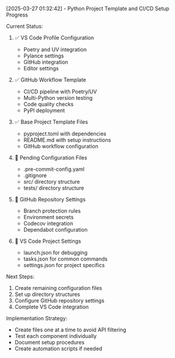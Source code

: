 [2025-03-27 01:32:42] - Python Project Template and CI/CD Setup Progress

Current Status:

1. ✅ VS Code Profile Configuration

   - Poetry and UV integration
   - Pylance settings
   - GitHub integration
   - Editor settings

2. ✅ GitHub Workflow Template

   - CI/CD pipeline with Poetry/UV
   - Multi-Python version testing
   - Code quality checks
   - PyPI deployment

3. ✅ Base Project Template Files

   - pyproject.toml with dependencies
   - README.md with setup instructions
   - GitHub workflow configuration

4. 🔄 Pending Configuration Files

   - .pre-commit-config.yaml
   - .gitignore
   - src/ directory structure
   - tests/ directory structure

5. 🔄 GitHub Repository Settings

   - Branch protection rules
   - Environment secrets
   - Codecov integration
   - Dependabot configuration

6. 🔄 VS Code Project Settings
   - launch.json for debugging
   - tasks.json for common commands
   - settings.json for project specifics

Next Steps:

1. Create remaining configuration files
2. Set up directory structures
3. Configure GitHub repository settings
4. Complete VS Code integration

Implementation Strategy:

- Create files one at a time to avoid API filtering
- Test each component individually
- Document setup procedures
- Create automation scripts if needed
